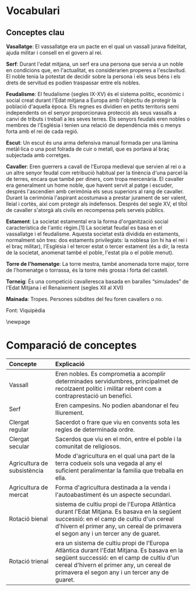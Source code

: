 # Vocabulari

## Conceptes clau

**Vasallatge**: El vassallatge era un pacte en el qual un vassall jurava fidelitat, ajuda militar i consell en el govern al rei.

**Serf**: Durant l'edat mitjana, un serf era una persona que servia a un noble en condicions que, en l'actualitat, es considerarien properes a l'esclavitud. El noble tenia la potestat de decidir sobre la persona i els seus béns i els drets de servitud es podien traspassar entre els nobles.

**Feudalisme**: El feudalisme (segles IX-XV) és el sistema polític, econòmic i social creat durant l'Edat mitjana a Europa amb l'objectiu de protegir la població d'aquella època. Els regnes es dividien en petits territoris semi independents on el senyor proporcionava protecció als seus vassalls a canvi de tributs i treball a les seves terres. Els senyors feudals eren nobles o membres de l'Església i tenien una relació de dependència més o menys forta amb el rei de cada regió.

**Escut**: Un escut és una arma defensiva manual formada per una làmina metàl·lica o una post folrada de cuir o metall, que es portava al braç subjectada amb corretges.

**Cavaller**: Eren guerrers a cavall de l'Europa medieval que servien al rei o a un altre senyor feudal com retribució habitual per la tinència d'una parcel·la de terres, encara que també per diners, com tropa mercenària. El cavaller era generalment un home noble, que havent servit al patge i escuder, després l'ascendien amb cerimònia els seus superiors al rang de cavaller. Durant la cerimònia l'aspirant acostumava a prestar jurament de ser valent, lleial i cortès, així com protegir als indefensos. Després del segle XV, el títol de cavaller s'atorgà als civils en recompensa pels serveis públics.

**Estament**: La societat estamental era la forma d'organització social característica de l'antic règim.[1] La societat feudal es basa en el vassallatge i el feudalisme. Aquesta societat està dividida en estaments, normalment són tres: dos estaments privilegiats: la noblesa (on hi ha el rei i el braç militar), l'Església i el tercer estat o tercer estament (és a dir, la resta de la societat, anomenat també el poble, l'estat pla o el poble menut).

**Torre de l'homenatge**: La torre mestra, també anomenada torre major, torre de l'homenatge o torrassa, és la torre més grossa i forta del castell. 

**Torneig**: És una competició cavalleresca basada en baralles “simulades” de l'Edat Mitjana i el Renaixement (segles XII al XVI)

**Mainada**: Tropes. Persones súbdites del feu foren cavallers o no.

Font: Viquipèdia

\newpage

# Comparació de conceptes

|Concepte|Explicació|
|:---|:---|
|Vassall|Eren nobles. Es comprometia a acomplir determinades servidumbres, principalmet de recolzaent polític i militar rebent com a contraprestació un benefici.|
|Serf|Eren campesins. No podien abandonar el feu lliurement.|
|Clergat regular|Sacerdot o frare que viu en convents sota les regles de determinada ordre.|
|Clergat secular|Sacerdos que viu en el món, entre el poble i la comunitat de religiosos.|
|Agricultura de subsistència|Mode d'agricultura en el qual una part de la terra codueix sols una vegada al any el suficient peralimentar la familia que treballa en ella.|
|Agricultura de mercat|Forma d'agricultura destinada a la venda i l'autoabastiment és un aspecte secundari.|
|Rotació bienal|sistema de cultiu propi de l'Europa Atlàntica durant l'Edat Mitjana. Es basava en la següent successió: en el camp de cultiu d'un cereal d'hivern el primer any, un cereal de primavera el segon any i un tercer any de guaret.|
|Rotació trienal|era un sistema de cultiu propi de l'Europa Atlàntica durant l'Edat Mitjana. Es basava en la següent successió: en el camp de cultiu d'un cereal d'hivern el primer any, un cereal de primavera el segon any i un tercer any de guaret.|

